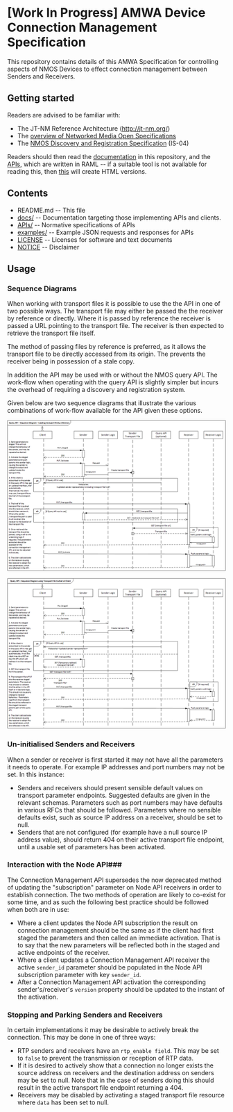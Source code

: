 # **[Work In Progress]** AMWA Device Connection Management Specification

This repository contains details of this AMWA Specification for controlling aspects of NMOS Devices to effect connection management between Senders and Receivers.

## Getting started

Readers are advised to be familiar with:
* The JT-NM Reference Architecture (http://jt-nm.org/)
* The [overview of Networked Media Open Specifications](https://github.com/AMWA-TV/nmos)
* The [NMOS Discovery and Registration Specification](https://github.com/AMWA-TV/nmos-discovery-registration) (IS-04)

Readers should then read the [documentation](docs/) in this repository, and the [APIs](APIs/), which are written in RAML -- if a suitable tool is not available for reading this, then [this](APIs/generateHTML) will create HTML versions.

## Contents

* README.md -- This file
* [docs/](docs/) -- Documentation targeting those implementing APIs and clients.
* [APIs/](APIs/) -- Normative specifications of APIs
* [examples/](examples/) -- Example JSON requests and responses for APIs
* [LICENSE](LICENSE) -- Licenses for software and text documents
* [NOTICE](NOTICE) -- Disclaimer

## Usage

### Sequence Diagrams
When working with transport files it is possible to use the the API in one of two possible ways. The transport file may either be passed the the receiver by reference or directly. Where it is passed by reference the receiver is passed a URL pointing to the transport file. The receiver is then expected to retrieve the transport file itself.

The method of passing files by reference is preferred, as it allows the transport file to be directly accessed from its origin. The prevents the receiver being in possession of a stale copy.

In addition the API may be used with or without the NMOS query API. The work-flow when operating with the query API is slightly simpler but incurs the overhead of requiring a discovery and registration system.

Given below are two sequence diagrams that illustrate the various combinations of work-flow available for the API given these options.

![Diagram showing Connection Management API operating by reference.](docs/by_ref_seq_diagram.png)

![Diagram showing Connection Management API operating directly.](docs/direct_seq_diagram.png)

### Un-initialised Senders and Receivers

When a sender or receiver is first started it may not have all the parameters it needs to operate. For example IP addresses and port numbers may not be set. In this instance:

* Senders and receivers should present sensible default values on transport parameter endpoints. Suggested defaults are given in the relevant schemas. Parameters such as port numbers may have defaults in various RFCs that should be followed. Parameters where no sensible defaults exist, such as source IP address on a receiver, should be set to null.
* Senders that are not configured (for example have a null source IP address value), should return 404 on their active transport file endpoint, until a usable set of parameters has been activated.

### Interaction with the Node API###

The Connection Management API supersedes the now deprecated method of updating the "subscription" parameter on Node API receivers in order to establish connection. The two methods of operation are likely to co-exist for some time, and as such the following best practice should be followed when both are in use:

* Where a client updates the Node API subscription the result on connection management should be the same as if the client had first staged the parameters and then called an immediate activation. That is to say that the new parameters will be reflected both in the staged and active endpoints of the receiver.
* Where a client updates a Connection Management API receiver the active ```sender_id``` parameter should be populated in the Node API subscription parameter with key ```sender_id```.
* After a Connection Management API activation the corresponding sender's/receiver's ```version``` property should be updated to the instant of the activation.

### Stopping and Parking Senders and Receivers

In certain implementations it may be desirable to actively break the connection. This may be done in one of three ways:

* RTP senders and receivers have an ```rtp_enable field```. This may be set to ```false``` to prevent the transmission or reception of RTP data.
* If it is desired to actively show that a connection no longer exists the source address on receivers and the destination address on senders may be set to null. Note that in the case of senders doing this should result in the active transport file endpoint returning a 404.
* Receivers may be disabled by activating a staged transport file resource where ```data``` has been set to null.
